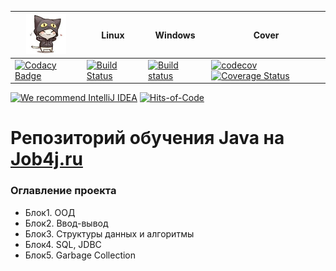 |<img src="/logo.png" width="64px" height="64px"/>| Linux  | Windows | Cover |
|---|------------- | ------------- | ------------- |
|[![Codacy Badge](https://api.codacy.com/project/badge/Grade/5ce191db70664da891fa68fdfc06f281)](https://www.codacy.com/manual/mi1qw/-job4j_design?utm_source=github.com&amp;utm_medium=referral&amp;utm_content=mi1qw/-job4j_design&amp;utm_campaign=Badge_Grade)   |[![Build Status](https://travis-ci.org/mi1qw/-job4j_design.svg?branch=master)](https://travis-ci.org/mi1qw/-job4j_design)  | [![Build status](https://ci.appveyor.com/api/projects/status/k069njiomj0nnjrg/branch/master?svg=true)](https://ci.appveyor.com/project/mi1qw/job4j-design/branch/master)  | [![codecov](https://codecov.io/gh/mi1qw/-job4j_design/branch/master/graph/badge.svg)](https://codecov.io/gh/mi1qw/-job4j_design) [![Coverage Status](https://coveralls.io/repos/github/mi1qw/-job4j_design/badge.svg)](https://coveralls.io/github/mi1qw/-job4j_design) |

[![We recommend IntelliJ IDEA](https://www.elegantobjects.org/intellij-idea.svg)](https://www.jetbrains.com/idea/)
[![Hits-of-Code](https://hitsofcode.com/github/mi1qw/-job4j_design)](https://hitsofcode.com/view/github/mi1qw/-job4j_design)


# Репозиторий обучения Java на [Job4j.ru](http://Job4j.ru)

### Оглавление проекта
+ Блок1. ООД
+ Блок2. Ввод-вывод
+ Блок3. Структуры данных и алгоритмы
+ Блок4. SQL, JDBC
+ Блок5. Garbage Collection
